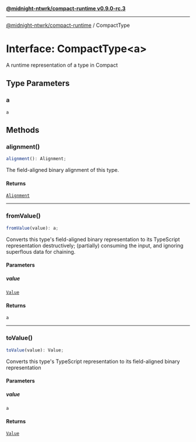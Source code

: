 [**@midnight-ntwrk/compact-runtime v0.9.0-rc.3**](../README.md)

***

[@midnight-ntwrk/compact-runtime](../globals.md) / CompactType

# Interface: CompactType\<a\>

A runtime representation of a type in Compact

## Type Parameters

### a

`a`

## Methods

### alignment()

```ts
alignment(): Alignment;
```

The field-aligned binary alignment of this type.

#### Returns

[`Alignment`](../type-aliases/Alignment.md)

***

### fromValue()

```ts
fromValue(value): a;
```

Converts this type's field-aligned binary representation to its TypeScript
representation destructively; (partially) consuming the input, and
ignoring superflous data for chaining.

#### Parameters

##### value

[`Value`](../type-aliases/Value.md)

#### Returns

`a`

***

### toValue()

```ts
toValue(value): Value;
```

Converts this type's TypeScript representation to its field-aligned binary
representation

#### Parameters

##### value

`a`

#### Returns

[`Value`](../type-aliases/Value.md)

